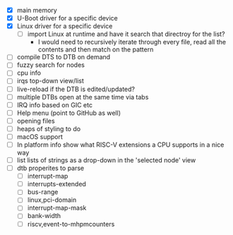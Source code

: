 * [x] main memory
* [x] U-Boot driver for a specific device
* [x] Linux driver for a specific device
    * [ ] import Linux at runtime and have it search that directroy for the list?
        * I would need to recursively iterate through every file, read all the contents
          and then match on the pattern
* [ ] compile DTS to DTB on demand
* [ ] fuzzy search for nodes
* [ ] cpu info
* [ ] irqs top-down view/list
* [ ] live-reload if the DTB is edited/updated?
* [ ] multiple DTBs open at the same time via tabs
* [ ] IRQ info based on GIC etc
* [ ] Help menu (point to GitHub as well)
* [ ] opening files
* [ ] heaps of styling to do
* [ ] macOS support
* [ ] In platform info show what RISC-V extensions a CPU supports in a nice way
* [ ] list lists of strings as a drop-down in the 'selected node' view
* [ ] dtb properites to parse
    * [ ] interrupt-map
    * [ ] interrupts-extended
    * [ ] bus-range
    * [ ] linux,pci-domain
    * [ ] interrupt-map-mask
    * [ ] bank-width
    * [ ] riscv,event-to-mhpmcounters

